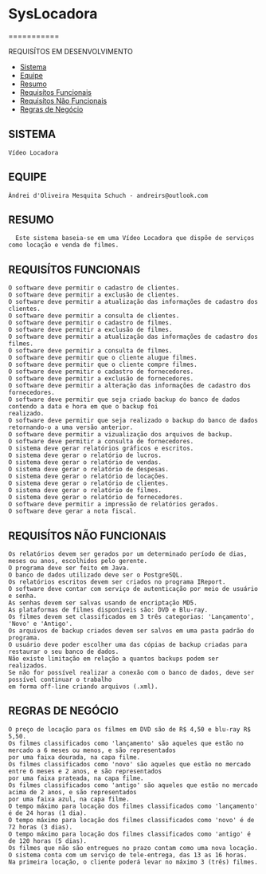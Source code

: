# SysLocadora
===========

REQUISÍTOS EM DESENVOLVIMENTO

* [Sistema](#sistema)
* [Equipe](#equipe)
* [Resumo](#resumo)
* [Requisítos Funcionais](#requis%C3%8Dtos-funcionais)
* [Requisítos Não Funcionais](#requis%C3%8Dtos-n%C3%83o-funcionais)
* [Regras de Negócio](#regras-de-neg%C3%93cio)

## SISTEMA

    Vídeo Locadora

## EQUIPE

    Ândrei d'Oliveira Mesquita Schuch - andreirs@outlook.com

## RESUMO

      Este sistema baseia-se em uma Vídeo Locadora que dispõe de serviços como locação e venda de filmes.

## REQUISÍTOS FUNCIONAIS

    O software deve permitir o cadastro de clientes.
    O software deve permitir a exclusão de clientes.
    O software deve permitir a atualização das informações de cadastro dos clientes.
    O software deve permitir a consulta de clientes.
    O software deve permitir o cadastro de filmes.
    O software deve permitir a exclusão de filmes.
    O software deve permitir a atualização das informações de cadastro dos filmes.
    O software deve permitir a consulta de filmes.
    O software deve permitir que o cliente alugue filmes.
    O software deve permitir que o cliente compre filmes.
    O software deve permitir o cadastro de fornecedores.
    O software deve permitir a exclusão de fornecedores.
    O software deve permitir a alteração das informações de cadastro dos fornecedores.
    O software deve permitir que seja criado backup do banco de dados contendo a data e hora em que o backup foi
    realizado.
    O software deve permitir que seja realizado o backup do banco de dados retornando-o a uma versão anterior.
    O software deve permitir a vizualização dos arquivos de backup.
    O software deve permitir a consulta de fornecedores.
    O sistema deve gerar relatórios gráficos e escritos.
    O sistema deve gerar o relatório de lucros.
    O sistema deve gerar o relatório de vendas.
    O sistema deve gerar o relatório de despesas.
    O sistema deve gerar o relatório de locações.
    O sistema deve gerar o relatório de clientes.
    O sistema deve gerar o relatório de filmes.
    O sistema deve gerar o relatório de fornecedores.
    O software deve permitir a impressão de relatórios gerados.
    O software deve gerar a nota fiscal.

##  REQUISÍTOS NÃO FUNCIONAIS 

    Os relatórios devem ser gerados por um determinado período de dias, meses ou anos, escolhidos pelo gerente.
    O programa deve ser feito em Java.
    O banco de dados utilizado deve ser o PostgreSQL.
    Os relatórios escritos devem ser criados no programa IReport.
    O software deve contar com serviço de autenticação por meio de usuário e senha.
    As senhas devem ser salvas usando de encriptação MD5.
    As plataformas de filmes disponíveis são: DVD e Blu-ray.
    Os filmes devem set classificados em 3 três categorias: 'Lançamento', 'Novo' e 'Antigo'.
    Os arquivos de backup criados devem ser salvos em uma pasta padrão do programa.
    O usuário deve poder escolher uma das cópias de backup criadas para restaurar o seu banco de dados.
    Não existe limitação em relação a quantos backups podem ser realizados.
    Se não for possível realizar a conexão com o banco de dados, deve ser possível continuar o trabalho
    em forma off-line criando arquivos (.xml).
    
##   REGRAS DE NEGÓCIO

    O preço de locação para os filmes em DVD são de R$ 4,50 e blu-ray R$ 5,50.
    Os filmes classificados como 'lançamento' são aqueles que estão no mercado a 6 meses ou menos, e são representados 
    por uma faixa dourada, na capa filme.
    Os filmes classificados como 'novo' são aqueles que estão no mercado entre 6 meses e 2 anos, e são representados 
    por uma faixa prateada, na capa filme.
    Os filmes classificados como 'antigo' são aqueles que estão no mercado acima de 2 anos, e são representados 
    por uma faixa azul, na capa filme.
    O tempo máximo para locação dos filmes classificados como 'lançamento' é de 24 horas (1 dia).
    O tempo máximo para locação dos filmes classificados como 'novo' é de 72 horas (3 dias).
    O tempo máximo para locação dos filmes classificados como 'antigo' é de 120 horas (5 dias).
    Os filmes que não são entregues no prazo contam como uma nova locação.
    O sistema conta com um serviço de tele-entrega, das 13 as 16 horas.
    Na primeira locação, o cliente poderá levar no máximo 3 (três) filmes.
